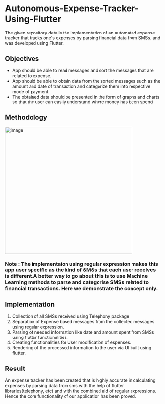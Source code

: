 # Autonomous-Expense-Tracker-Using-Flutter
The given repository details the implementation of an automated expense tracker that tracks one's expenses by parsing financial data from SMSs. and was developed using Flutter.

## Objectives
* App should be able to read messages and sort
the messages that are related to expense.
* App should be able to obtain data from the
sorted messages such as the amount and date
of transaction and categorize them into
respective mode of payment.
* The obtained data should be presented in the
form of graphs and charts so that the user can
easily understand where money has been spend
## Methodology
<img width="413" alt="image" src="https://github.com/AryanKulathinal/Autonomous-Expense-Tracker-Using-Flutter/assets/116480303/48dbc6f2-4de5-4527-bdbd-4b4d24489c13">

### Note : The implementaion using regular expression makes this app user specific as the kind of SMSs that each user receives is different.A better way to go about this is to use Machine Learning methods to parse and categorise SMSs related to financial transactions. Here we demonstrate the concept only.

## Implementation
1. Collection of all SMSs received using Telephony package
2. Separation of Expense based messages from the collected messages using regular expression.
3. Parsing of needed information like date and amount spent from SMSs using flutter functionalities.
4. Creating functionalities for User modification of espenses.
5. Rendering of the processed information to the user via UI built using flutter.

## Result

An expense tracker has been created that is highly accurate in calculating
expenses by parsing data from sms with the help of flutter libraries(telephony,
etc) and with the combined aid of regular expressions. Hence the core
functionality of our application has been proved.





